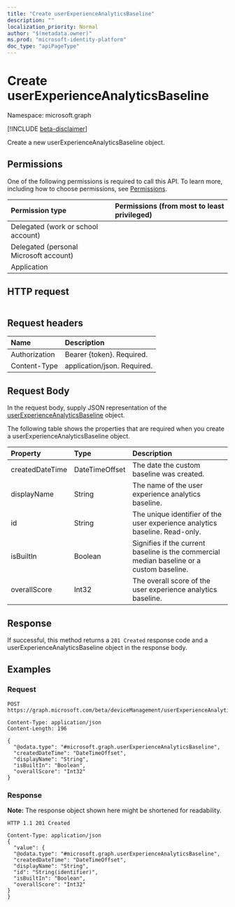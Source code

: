 ```yaml
---
title: "Create userExperienceAnalyticsBaseline"
description: ""
localization_priority: Normal
author: "$(metadata.owner)"
ms.prod: "microsoft-identity-platform"
doc_type: "apiPageType"
---
```


# Create userExperienceAnalyticsBaseline

Namespace: microsoft.graph

[!INCLUDE [beta-disclaimer](../../includes/beta-disclaimer.md)]

Create a new userExperienceAnalyticsBaseline object.

## Permissions

One of the following permissions is required to call this API. To learn more, including how to choose permissions, see [Permissions](/graph/permissions-reference).

| Permission type                        | Permissions (from most to least privileged) |
| :------------------------------------- | :------------------------------------------ |
| Delegated (work or school account)     |                                             |
| Delegated (personal Microsoft account) |                                             |
| Application                            |                                             |

## HTTP request

<!-- {
  "blockType": "ignored"
}
-->

```http

```

## Request headers

| Name          | Description                 |
| :------------ | :-------------------------- |
| Authorization | Bearer {token}. Required.   |
| Content-Type  | application/json. Required. |

## Request Body

In the request body, supply JSON representation of the [userExperienceAnalyticsBaseline](../resources/intune-userexperienceanalyticsbaseline.md) object.

<!-- Actions and Functions -->

<!-- CRUD Methods -->

The following table shows the properties that are required when you create a userExperienceAnalyticsBaseline object.

| Property        | Type           | Description                                                                               |
| :-------------- | :------------- | :---------------------------------------------------------------------------------------- |
| createdDateTime | DateTimeOffset | The date the custom baseline was created.                                                 |
| displayName     | String         | The name of the user experience analytics baseline.                                       |
| id              | String         | The unique identifier of the user experience analytics baseline. Read-only.               |
| isBuiltIn       | Boolean        | Signifies if the current baseline is the commercial median baseline or a custom baseline. |
| overallScore    | Int32          | The overall score of the user experience analytics baseline.                              |

## Response

If successful, this method returns a `201 Created` response code and a userExperienceAnalyticsBaseline object in the response body.

## Examples

### Request

<!-- {
  "blockType": "request",
  "name": "create_userexperienceanalyticsbaseline"
}
-->

```http
POST https://graph.microsoft.com/beta/deviceManagement/userExperienceAnalyticsBaselines/{id}

Content-Type: application/json
Content-Length: 196

{
  "@odata.type": "#microsoft.graph.userExperienceAnalyticsBaseline",
  "createdDateTime": "DateTimeOffset",
  "displayName": "String",
  "isBuiltIn": "Boolean",
  "overallScore": "Int32"
}

```

### Response

**Note:** The response object shown here might be shortened for readability.

<!-- {
  "blockType": "response",
  "truncated": true,
  "@odata.type": "microsoft.management.services.api.userExperienceAnalyticsBaseline"
}
-->

```http
HTTP 1.1 201 Created

Content-Type: application/json
{
  "value": {
  "@odata.type": "#microsoft.graph.userExperienceAnalyticsBaseline",
  "createdDateTime": "DateTimeOffset",
  "displayName": "String",
  "id": "String(identifier)",
  "isBuiltIn": "Boolean",
  "overallScore": "Int32"
}
}

```